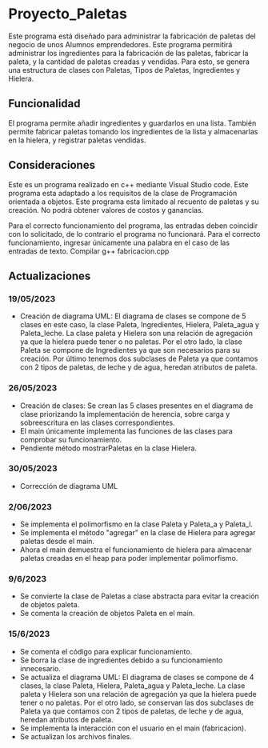 # Proyecto_Paletas
Este programa está diseñado para administrar la fabricación de paletas del negocio de unos Alumnos emprendedores. Este programa permitirá administrar los ingredientes para la fabricación de las paletas, fabricar la paleta, y la cantidad de paletas creadas y vendidas. Para esto, se genera una estructura de clases con Paletas, Tipos de Paletas, Ingredientes y Hielera.
## Funcionalidad
El programa permite añadir ingredientes y guardarlos en una lista. También permite fabricar paletas tomando los ingredientes de la lista y almacenarlas en la hielera, y registrar paletas vendidas.
## Consideraciones
Este es un programa realizado en c++ mediante Visual Studio code.
Este programa esta adaptado a los requisitos de la clase de Programación orientada a objetos.
Este programa esta limitado al recuento de paletas y su creación. No podrá obtener valores de costos y ganancias.

Para el correcto funcionamiento del programa, las entradas deben coincidir con lo solicitado, de lo contrario el programa no funcionará.
Para el correcto funcionamiento, ingresar únicamente una palabra en el caso de las entradas de texto.
Compilar g++ fabricacion.cpp

## Actualizaciones
### 19/05/2023
 - Creación de diagrama UML: El diagrama de clases se compone de 5 clases en este caso, la clase Paleta, Ingredientes, Hielera, Paleta_agua y Paleta_leche. La clase paleta y Hielera son una relación de agregación ya que la hielera puede tener o no paletas. Por el otro lado, la clase Paleta se compone de Ingredientes ya que son necesarios para su creación. Por último tenemos dos subclases de Paleta ya que contamos con 2 tipos de paletas, de leche y de agua, heredan atributos de paleta.
### 26/05/2023
- Creación de clases: Se crean las 5 clases presentes en el diagrama de clase priorizando la implementación de herencia, sobre carga y sobreescritura en las clases correspondientes. 
- El main únicamente implementa las funciones de las clases para comprobar su funcionamiento.
- Pendiente método mostrarPaletas en la clase Hielera.
### 30/05/2023
- Corrección de diagrama UML
### 2/06/2023
- Se implementa el polimorfismo en la clase Paleta y Paleta_a y Paleta_l.
- Se implementa el método "agregar" en la clase de Hielera para agregar paletas desde el main.
- Ahora el main demuestra el funcionamiento de hielera para almacenar paletas creadas en el heap para poder implementar polimorfismo.
### 9/6/2023
- Se convierte la clase de Paletas a clase abstracta para evitar la creación de objetos paleta.
- Se comenta la creación de objetos Paleta en el main.
### 15/6/2023
- Se comenta el código para explicar funcionamiento.
- Se borra la clase de ingredientes debido a su funcionamiento innecesario.
- Se actualiza el diagrama UML: El diagrama de clases se compone de 4 clases, la clase Paleta, Hielera, Paleta_agua y Paleta_leche. La clase paleta y Hielera son una relación de agregación ya que la hielera puede tener o no paletas. Por el otro lado, se conservan las dos subclases de Paleta ya que contamos con 2 tipos de paletas, de leche y de agua, heredan atributos de paleta.
- Se implementa la interacción con el usuario en el main (fabricacion).
- Se actualizan los archivos finales.
